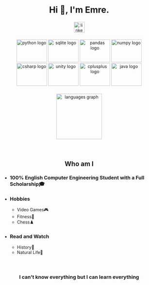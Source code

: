 <h1 align="center">Hi 👋, I'm Emre.</h1>

###

<div align="center">
  <a href="https://www.linkedin.com/in/mehmet-emre-kayacan-5a4556254/" target="_blank">
    <img src="https://img.shields.io/static/v1?message=LinkedIn&logo=linkedin&label=&color=0077B5&logoColor=white&labelColor=&style=for-the-badge" height="35" alt="linkedin logo"  />
  </a>
</div>

###

<div align="center">
  <img src="https://cdn.jsdelivr.net/gh/devicons/devicon/icons/python/python-original-wordmark.svg" height="75" width="100" alt="python logo"  />
  <img src="https://cdn.jsdelivr.net/gh/devicons/devicon/icons/sqlite/sqlite-original-wordmark.svg" height="75" width="100" alt="sqlite logo"  />
  <img src="https://cdn.jsdelivr.net/gh/devicons/devicon/icons/pandas/pandas-original-wordmark.svg" height="75" width="100" alt="pandas logo"  />
  <img src="https://cdn.jsdelivr.net/gh/devicons/devicon/icons/numpy/numpy-original-wordmark.svg" height="75" width="100" alt="numpy logo"  />
  <img src="https://cdn.jsdelivr.net/gh/devicons/devicon/icons/csharp/csharp-original.svg" height="75" width="100" alt="csharp logo"  />
  <img src="https://cdn.jsdelivr.net/gh/devicons/devicon/icons/unity/unity-original-wordmark.svg" height="75" width="100" alt="unity logo"  />
  <img src="https://cdn.jsdelivr.net/gh/devicons/devicon/icons/cplusplus/cplusplus-original.svg" height="75" width="100" alt="cplusplus logo"  />
  <img src="https://cdn.jsdelivr.net/gh/devicons/devicon/icons/java/java-original-wordmark.svg" height="75" width="100" alt="java logo"  />
</div>

###

<div align="center">
  <img src="https://github-readme-stats.vercel.app/api/top-langs?username=mehmetemrekayacan&locale=en&hide_title=true&layout=compact&card_width=320&langs_count=6&theme=vision-friendly-dark&hide_border=false" height="150" alt="languages graph"  />
</div>

###
<br> 

<h2 align="center">Who am I</h2>
<ul>
  <li>
    <h3>100% English Computer Engineering Student with a Full Scholarship🎓</h3>
  </li>
  <li>
    <h3>Hobbies</h3>
    <ul>
      <li>Video Games🎮</li>
      <li>Fitness💪</li>
      <li>Chess♟️</li>
    </ul>
  </li>
  <li>
    <h3>Read and Watch</h3>
    <ul>
      <li>History📜</li>
      <li>Natural Life🦁</li>
    </ul>
  </li>
</ul>

###
<br> 

<h3 align="center">I can't know everything but I can learn everything</h3>





